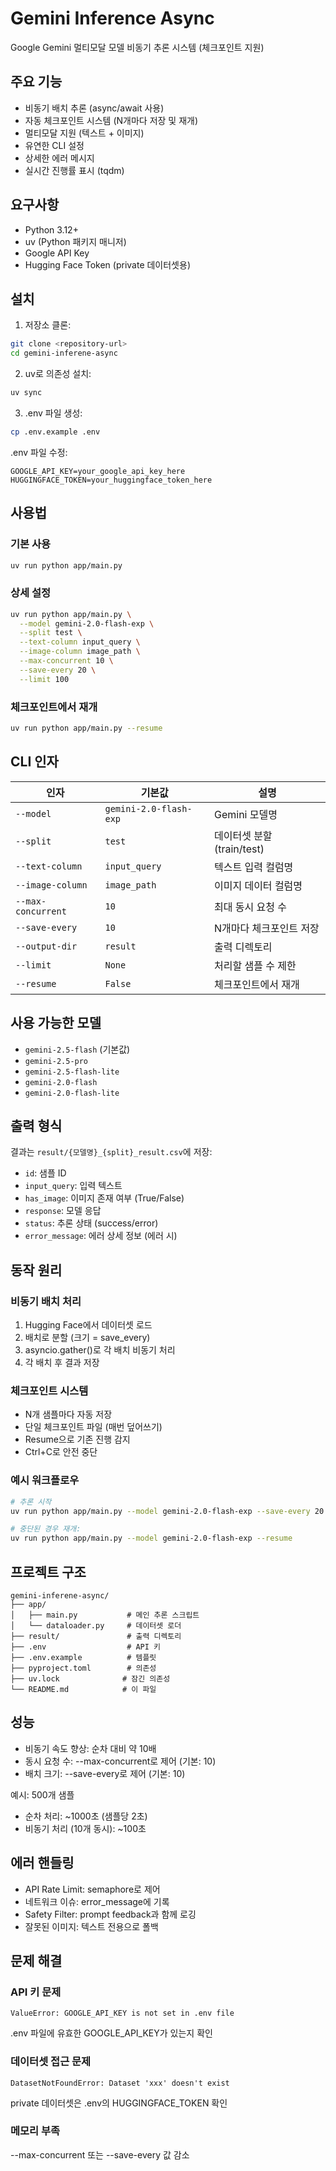 # Gemini Inference Async

Google Gemini 멀티모달 모델 비동기 추론 시스템 (체크포인트 지원)

## 주요 기능

- 비동기 배치 추론 (async/await 사용)
- 자동 체크포인트 시스템 (N개마다 저장 및 재개)
- 멀티모달 지원 (텍스트 + 이미지)
- 유연한 CLI 설정
- 상세한 에러 메시지
- 실시간 진행률 표시 (tqdm)

## 요구사항

- Python 3.12+
- uv (Python 패키지 매니저)
- Google API Key
- Hugging Face Token (private 데이터셋용)

## 설치

1. 저장소 클론:
```bash
git clone <repository-url>
cd gemini-inferene-async
```

2. uv로 의존성 설치:
```bash
uv sync
```

3. .env 파일 생성:
```bash
cp .env.example .env
```

.env 파일 수정:
```
GOOGLE_API_KEY=your_google_api_key_here
HUGGINGFACE_TOKEN=your_huggingface_token_here
```

## 사용법

### 기본 사용

```bash
uv run python app/main.py
```

### 상세 설정

```bash
uv run python app/main.py \
  --model gemini-2.0-flash-exp \
  --split test \
  --text-column input_query \
  --image-column image_path \
  --max-concurrent 10 \
  --save-every 20 \
  --limit 100
```

### 체크포인트에서 재개

```bash
uv run python app/main.py --resume
```

## CLI 인자

| 인자 | 기본값 | 설명 |
|------|--------|------|
| `--model` | `gemini-2.0-flash-exp` | Gemini 모델명 |
| `--split` | `test` | 데이터셋 분할 (train/test) |
| `--text-column` | `input_query` | 텍스트 입력 컬럼명 |
| `--image-column` | `image_path` | 이미지 데이터 컬럼명 |
| `--max-concurrent` | `10` | 최대 동시 요청 수 |
| `--save-every` | `10` | N개마다 체크포인트 저장 |
| `--output-dir` | `result` | 출력 디렉토리 |
| `--limit` | `None` | 처리할 샘플 수 제한 |
| `--resume` | `False` | 체크포인트에서 재개 |

## 사용 가능한 모델

- `gemini-2.5-flash` (기본값)
- `gemini-2.5-pro`
- `gemini-2.5-flash-lite`
- `gemini-2.0-flash`
- `gemini-2.0-flash-lite`

## 출력 형식

결과는 `result/{모델명}_{split}_result.csv`에 저장:

- `id`: 샘플 ID
- `input_query`: 입력 텍스트
- `has_image`: 이미지 존재 여부 (True/False)
- `response`: 모델 응답
- `status`: 추론 상태 (success/error)
- `error_message`: 에러 상세 정보 (에러 시)

## 동작 원리

### 비동기 배치 처리

1. Hugging Face에서 데이터셋 로드
2. 배치로 분할 (크기 = save_every)
3. asyncio.gather()로 각 배치 비동기 처리
4. 각 배치 후 결과 저장

### 체크포인트 시스템

- N개 샘플마다 자동 저장
- 단일 체크포인트 파일 (매번 덮어쓰기)
- Resume으로 기존 진행 감지
- Ctrl+C로 안전 중단

### 예시 워크플로우

```bash
# 추론 시작
uv run python app/main.py --model gemini-2.0-flash-exp --save-every 20

# 중단된 경우 재개:
uv run python app/main.py --model gemini-2.0-flash-exp --resume
```

## 프로젝트 구조

```
gemini-inferene-async/
├── app/
│   ├── main.py           # 메인 추론 스크립트
│   └── dataloader.py     # 데이터셋 로더
├── result/               # 출력 디렉토리
├── .env                  # API 키
├── .env.example          # 템플릿
├── pyproject.toml        # 의존성
├── uv.lock              # 잠긴 의존성
└── README.md            # 이 파일
```

## 성능

- 비동기 속도 향상: 순차 대비 약 10배
- 동시 요청 수: --max-concurrent로 제어 (기본: 10)
- 배치 크기: --save-every로 제어 (기본: 10)

예시: 500개 샘플
- 순차 처리: ~1000초 (샘플당 2초)
- 비동기 처리 (10개 동시): ~100초

## 에러 핸들링

- API Rate Limit: semaphore로 제어
- 네트워크 이슈: error_message에 기록
- Safety Filter: prompt feedback과 함께 로깅
- 잘못된 이미지: 텍스트 전용으로 폴백

## 문제 해결

### API 키 문제
```
ValueError: GOOGLE_API_KEY is not set in .env file
```
.env 파일에 유효한 GOOGLE_API_KEY가 있는지 확인

### 데이터셋 접근 문제
```
DatasetNotFoundError: Dataset 'xxx' doesn't exist
```
private 데이터셋은 .env의 HUGGINGFACE_TOKEN 확인

### 메모리 부족
--max-concurrent 또는 --save-every 값 감소
